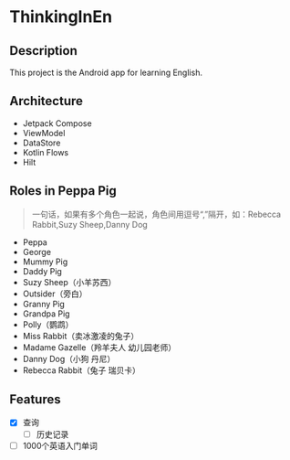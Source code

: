 # ThinkingInEn
## Description
This project is the Android app for learning English.
## Architecture
- Jetpack Compose
- ViewModel
- DataStore
- Kotlin Flows
- Hilt

## Roles in Peppa Pig
> 一句话，如果有多个角色一起说，角色间用逗号“,”隔开，如：Rebecca Rabbit,Suzy Sheep,Danny Dog  
  
- Peppa
- George
- Mummy Pig
- Daddy Pig
- Suzy Sheep（小羊苏西）
- Outsider（旁白）
- Granny Pig
- Grandpa Pig
- Polly（鹦鹉）
- Miss Rabbit（卖冰激凌的兔子）
- Madame Gazelle（羚羊夫人 幼儿园老师）
- Danny Dog（小狗 丹尼）
- Rebecca Rabbit（兔子 瑞贝卡）

## Features
- [x] 查询
  - [ ] 历史记录
- [ ] 1000个英语入门单词
